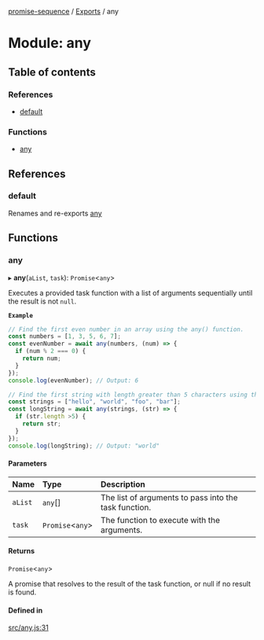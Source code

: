 [promise-sequence](../README.md) / [Exports](../modules.md) / any

# Module: any

## Table of contents

### References

- [default](any.md#default)

### Functions

- [any](any.md#any)

## References

### default

Renames and re-exports [any](any.md#any)

## Functions

### any

▸ **any**(`aList`, `task`): `Promise`<`any`\>

Executes a provided task function with a list of arguments sequentially until the result is not `null`.

**`Example`**

```ts
// Find the first even number in an array using the any() function.
const numbers = [1, 3, 5, 6, 7];
const evenNumber = await any(numbers, (num) => {
  if (num % 2 === 0) {
    return num;
  }
});
console.log(evenNumber); // Output: 6

// Find the first string with length greater than 5 characters using the any() function.
const strings = ["hello", "world", "foo", "bar"];
const longString = await any(strings, (str) => {
  if (str.length >5) {
    return str;
  }
});
console.log(longString); // Output: "world"
```

#### Parameters

| Name | Type | Description |
| :------ | :------ | :------ |
| `aList` | `any`[] | The list of arguments to pass into the task function. |
| `task` | `Promise`<`any`\> | The function to execute with the arguments. |

#### Returns

`Promise`<`any`\>

A promise that resolves to the result of the task function, or null if no result is found.

#### Defined in

[src/any.js:31](https://github.com/snowyu/promise-sequence.js/blob/550b1ff/src/any.js#L31)

